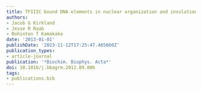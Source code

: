 ```yaml
---
title: TFIIIC bound DNA elements in nuclear organization and insulation
authors:
- Jacob G Kirkland
- Jesse R Raab
- Rohinton T Kamakaka
date: '2013-01-01'
publishDate: '2023-11-12T17:25:47.465660Z'
publication_types:
- article-journal
publication: '*Biochim. Biophys. Acta*'
doi: 10.1016/j.bbagrm.2012.09.006
tags:
- publications.bib
---
```

